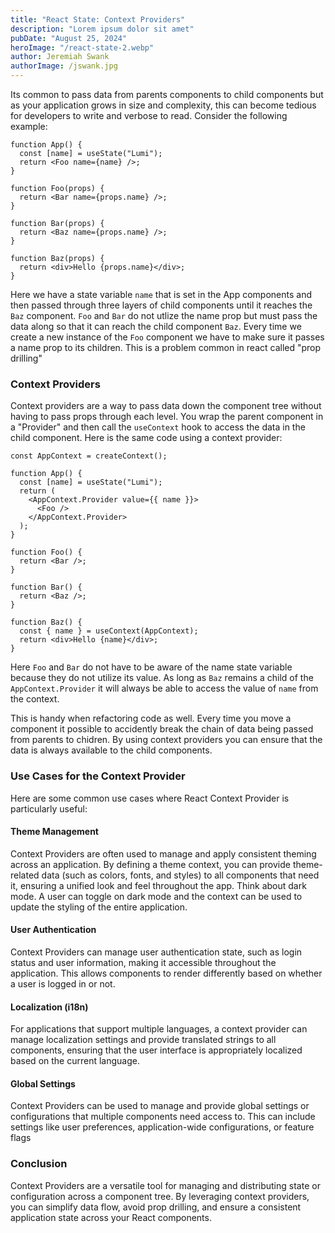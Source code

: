```yaml
---
title: "React State: Context Providers"
description: "Lorem ipsum dolor sit amet"
pubDate: "August 25, 2024"
heroImage: "/react-state-2.webp"
author: Jeremiah Swank
authorImage: /jswank.jpg
---
```


Its common to pass data from parents components to child components but as your application grows in size and complexity, this can become tedious for developers to write and verbose to read. Consider the following example:

```tsx
function App() {
  const [name] = useState("Lumi");
  return <Foo name={name} />;
}

function Foo(props) {
  return <Bar name={props.name} />;
}

function Bar(props) {
  return <Baz name={props.name} />;
}

function Baz(props) {
  return <div>Hello {props.name}</div>;
}
```

Here we have a state variable `name` that is set in the App components and then passed through three layers of child components until it reaches the `Baz` component. `Foo` and `Bar` do not utlize the name prop but must pass the data along so that it can reach the child component `Baz`. Every time we create a new instance of the `Foo` component we have to make sure it passes a name prop to its children. This is a problem common in react called "prop drilling"

### Context Providers

Context providers are a way to pass data down the component tree without having to pass props through each level. You wrap the parent component in a "Provider" and then call the `useContext` hook to access the data in the child component. Here is the same code using a context provider:

```tsx
const AppContext = createContext();

function App() {
  const [name] = useState("Lumi");
  return (
    <AppContext.Provider value={{ name }}>
      <Foo />
    </AppContext.Provider>
  );
}

function Foo() {
  return <Bar />;
}

function Bar() {
  return <Baz />;
}

function Baz() {
  const { name } = useContext(AppContext);
  return <div>Hello {name}</div>;
}
```

Here `Foo` and `Bar` do not have to be aware of the name state variable because they do not utilize its value. As long as `Baz` remains a child of the `AppContext.Provider` it will always be able to access the value of `name` from the context.

This is handy when refactoring code as well. Every time you move a component it possible to accidently break the chain of data being passed from parents to chidren. By using context providers you can ensure that the data is always available to the child components.

### Use Cases for the Context Provider

Here are some common use cases where React Context Provider is particularly useful:

#### Theme Management

Context Providers are often used to manage and apply consistent theming across an application. By defining a theme context, you can provide theme-related data (such as colors, fonts, and styles) to all components that need it, ensuring a unified look and feel throughout the app. Think about dark mode. A user can toggle on dark mode and the context can be used to update the styling of the entire application.

#### User Authentication

Context Providers can manage user authentication state, such as login status and user information, making it accessible throughout the application. This allows components to render differently based on whether a user is logged in or not.

#### Localization (i18n)

For applications that support multiple languages, a context provider can manage localization settings and provide translated strings to all components, ensuring that the user interface is appropriately localized based on the current language.

#### Global Settings

Context Providers can be used to manage and provide global settings or configurations that multiple components need access to. This can include settings like user preferences, application-wide configurations, or feature flags

### Conclusion

Context Providers are a versatile tool for managing and distributing state or configuration across a component tree. By leveraging context providers, you can simplify data flow, avoid prop drilling, and ensure a consistent application state across your React components.